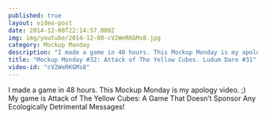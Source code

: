 ```yaml
---
published: true
layout: video-post
date: 2014-12-08T22:14:57.000Z
img: img/youtube/2014-12-08-cV2WeRKGMs8.jpg
category: Mockup Monday
description: "I made a game in 48 hours. This Mockup Monday is my apology video. ;) My game is Attack of The Yellow Cubes: A Game That Doesn’t Sponsor Any Ecologically Detrimental Messages!"
title: "Mockup Monday #32: Attack of The Yellow Cubes. Ludum Dare #31"
video-id: "cV2WeRKGMs8"
---
```

I made a game in 48 hours. This Mockup Monday is my apology video. ;) My game is Attack of The Yellow Cubes: A Game That Doesn’t Sponsor Any Ecologically Detrimental Messages!
